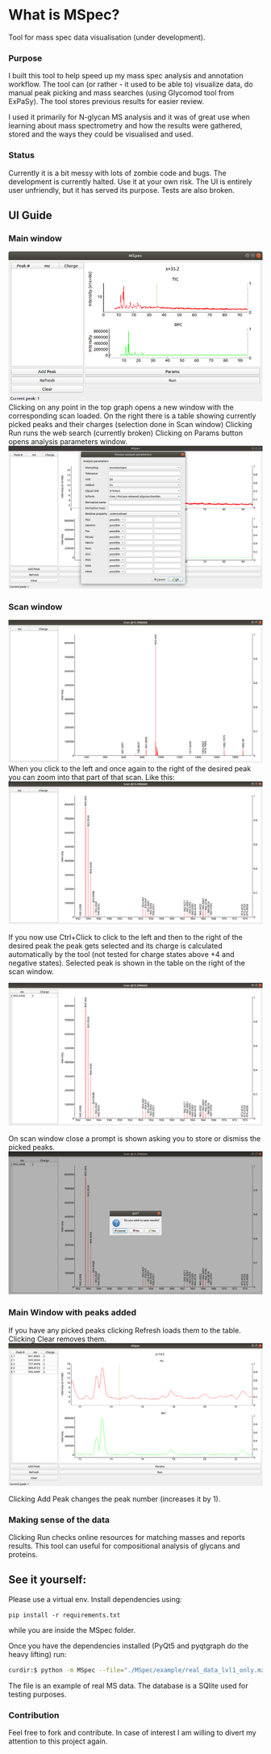 # What is MSpec?
Tool for mass spec data visualisation (under development).

### Purpose
I built this tool to help speed up my mass spec analysis and annotation workflow.
The tool can (or rather - it used to be able to) visualize data, do manual peak picking and mass searches (using Glycomod tool from ExPaSy).
The tool stores previous results for easier review.

I used it primarily for N-glycan MS analysis and it was of great use when learning about mass spectrometry and how the results were gathered, stored and the ways they could be visualised and used.

### Status
Currently it is a bit messy with lots of zombie code and bugs. The development is currently halted. Use it at your own risk.
The UI is entirely user unfriendly, but it has served its purpose.
Tests are also broken.

## UI Guide
### Main window
![Image](doc/main.png)
Clicking on any point in the top graph opens a new window with the corresponding scan loaded.
On the right there is a table showing currently picked peaks and their charges (selection done in Scan window)
Clicking Run runs the web search (currently broken)
Clicking on Params button opens analysis parameters window.
![Image](doc/param_dialog.png)

### Scan window
![Image](doc/scan.png)
When you click to the left and once again to the right of the desired peak you can zoom into that part of that scan. Like this:
![Image](doc/scan_zoom.png)

If you now use Ctrl+Click to click to the left and then to the right of the desired peak the peak gets selected and its charge is calculated automatically by the tool (not tested for charge states above +4 and negative states). Selected peak is shown in the table on the right of the scan window.

![Image](doc/scan_zoom_peak_added.png)

On scan window close a prompt is shown asking you to store or dismiss the picked peaks.
![Image](doc/scan_on_close.png)

### Main Window with peaks added
If you have any picked peaks clicking Refresh loads them to the table. Clicking Clear removes them.
![Image](doc/main_added_peaks.png)

Clicking Add Peak changes the peak number (increases it by 1).

### Making sense of the data

Clicking Run checks online resources for matching masses and reports results.
This tool can useful for compositional analysis of glycans and proteins. 

## See it yourself:
Please use a virtual env. Install dependencies using:
```
pip install -r requirements.txt
``` 
while you are inside the MSpec folder.

Once you have the dependencies installed (PyQt5 and pyqtgraph do the heavy lifting) run:

```sh
curdir:$ python -m MSpec --file="./MSpec/example/real_data_lvl1_only.mzML" --db="./MSpec/db/testing.db" --debug

```
The file is an example of real MS data. The database is a SQlite used for testing purposes.

### Contribution
Feel free to fork and contribute.
In case of interest I am willing to divert my attention to this project again. 

